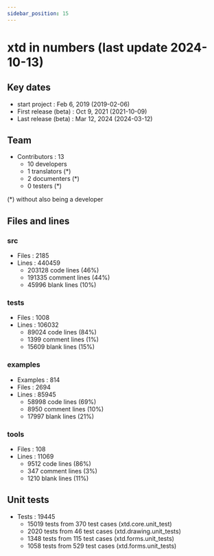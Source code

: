 ```yaml
---
sidebar_position: 15
---
```


# xtd in numbers (last update 2024-10-13)

## Key dates

* start project : Feb 6, 2019 (2019-02-06)
* First release (beta) : Oct 9, 2021 (2021-10-09)
* Last release (beta) : Mar 12, 2024 (2024-03-12)

## Team

* Contributors : 13
  * 10 developers
  *  1 translators (*)
  *  2 documenters (*)
  *  0 testers (*)

(*) without also being a developer

## Files and lines

### src

* Files : 2185
* Lines : 440459
  * 203128 code lines (46%)
  * 191335 comment lines (44%)
  *  45996 blank lines (10%)

### tests

* Files : 1008
* Lines : 106032
  * 89024 code lines (84%)
  *  1399 comment lines (1%)
  * 15609 blank lines (15%)

### examples

* Examples : 814
* Files : 2694
* Lines : 85945
  * 58998 code lines (69%)
  *  8950 comment lines (10%)
  * 17997 blank lines (21%)

### tools

* Files : 108
* Lines : 11069
  * 9512 code lines (86%)
  *  347 comment lines (3%)
  * 1210 blank lines (11%)
  
## Unit tests

* Tests : 19445
   * 15019 tests from 370 test cases (xtd.core.unit_test)
   *  2020 tests from  46 test cases (xtd.drawing.unit_tests)
   *  1348 tests from 115 test cases (xtd.forms.unit_tests)
   *  1058 tests from 529 test cases (xtd.forms.unit_tests)
